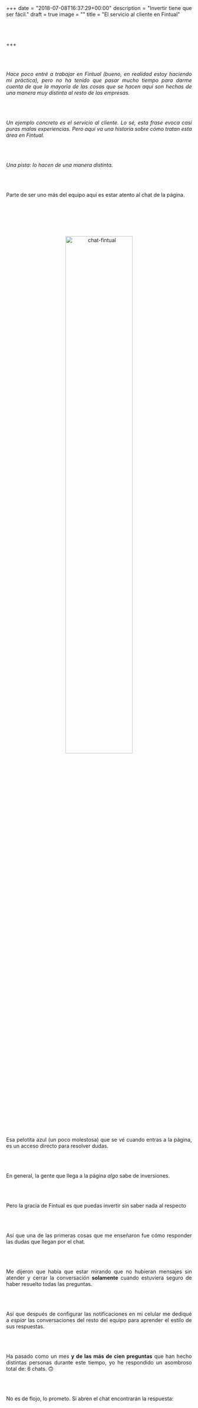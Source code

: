+++
date = "2018-07-08T16:37:29+00:00"
description = "Invertir tiene que ser fácil."
draft = true
image = ""
title = "El servicio al cliente en Fintual"

+++
<style>

p { margin:4rem 0px; text-align:justify; }

.footer-big__overlap { padding-bottom:0px; }

.image-wrapper {

text-align: center;

}

.image-wrapper img {

width: 60%; text-align: center; margin: 40px 0px;

}

@media (max-width: 768px)  {

.image-wrapper img {

width: 100%;

}

}

</style>

_Hace poco entré a trabajar en Fintual (bueno, en realidad estoy haciendo mi práctica), pero no ha tenido que pasar mucho tiempo para darme cuenta de que la mayoría de las cosas que se hacen aquí son hechas de una manera muy distinta al resto de las empresas._

_Un ejemplo concreto es el servicio al cliente. Lo sé, esta frase evoca casi puras malas experiencias. Pero aquí va una historia sobre cómo tratan esta área en Fintual._ 

_Una pista: lo hacen de una manera distinta._

Parte de ser uno más del equipo aquí es estar atento al chat de la página.  

<div class="image-wrapper">

<img src="/uploads/chat-de-fintual.png" alt="chat-fintual">

</div>

Esa pelotita azul (un poco molestosa) que se vé cuando entras a la página, es un acceso directo para resolver dudas.

En general, la gente que llega a la página _algo_ sabe de inversiones. 

Pero la gracia de Fintual es que puedas invertir sin saber nada al respecto

Así que una de las primeras cosas que me enseñaron fue cómo responder las dudas que llegan por el chat.

Me dijeron que había que estar mirando que no hubieran mensajes sin atender y cerrar la conversación **solamente** cuando estuviera seguro de haber resuelto todas las preguntas.

Así que después de configurar las notificaciones en mi celular me dediqué a _espiar_ las conversaciones del resto del equipo para aprender el estilo de sus respuestas.

Ha pasado como un mes **y de las más de cien preguntas** que han hecho distintas personas durante este tiempo, yo he respondido un asombroso total de: 6 chats. 🙃

No es de flojo, lo prometo. Si abren el chat encontrarán la respuesta:

<div class="image-wrapper">

<img src="/uploads/chat-abierto.png" alt="chat-fintual">

<img src="/uploads/chat-abierto-zoom.png" alt="chat-fintual">

</div> 

Esta frase, que no llama mucho la atención porque suele ser mentira en Fintual es real. 

¡Simplemente no los alcanzo a contestar!

El chat, aparte de ser igual de instantáneo que Whatsapp, está dirigido a todos en el equipo, por que cualquiera puede responder.

Y todos los hacen _en cuestión de minutos._

En Fintual, las preguntas que hace la gente son una prioridad (y eso que ni siquiera son clientes).

Quizás no suene tan increíble, pero en realidad son pocas las páginas que entregan un servicio así.

Y yo al menos, hasta la semana pasada, no tenía idea cómo funcionaba esta área en el resto de las Administradoras de Fondos. 

Así que me puse a explorar.

<div class="image-wrapper">

<img src="/uploads/busqueda.png" alt="chat-fintual">

</div> 

Si te paseas por las otras 19 AGF que existen hoy en Chile, tienes ganas de invertir, pero a medio camino te surgen dudas al respecto, estas son las opciones:

  